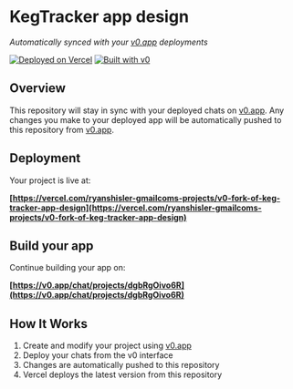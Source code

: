 # KegTracker app design

*Automatically synced with your [v0.app](https://v0.app) deployments*

[![Deployed on Vercel](https://img.shields.io/badge/Deployed%20on-Vercel-black?style=for-the-badge&logo=vercel)](https://vercel.com/ryanshisler-gmailcoms-projects/v0-fork-of-keg-tracker-app-design)
[![Built with v0](https://img.shields.io/badge/Built%20with-v0.app-black?style=for-the-badge)](https://v0.app/chat/projects/dgbRgOivo6R)

## Overview

This repository will stay in sync with your deployed chats on [v0.app](https://v0.app).
Any changes you make to your deployed app will be automatically pushed to this repository from [v0.app](https://v0.app).

## Deployment

Your project is live at:

**[https://vercel.com/ryanshisler-gmailcoms-projects/v0-fork-of-keg-tracker-app-design](https://vercel.com/ryanshisler-gmailcoms-projects/v0-fork-of-keg-tracker-app-design)**

## Build your app

Continue building your app on:

**[https://v0.app/chat/projects/dgbRgOivo6R](https://v0.app/chat/projects/dgbRgOivo6R)**

## How It Works

1. Create and modify your project using [v0.app](https://v0.app)
2. Deploy your chats from the v0 interface
3. Changes are automatically pushed to this repository
4. Vercel deploys the latest version from this repository